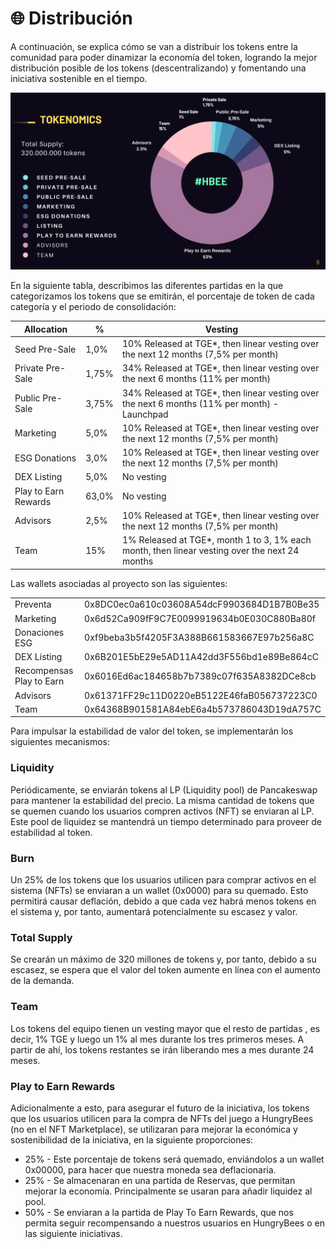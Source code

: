 # 🌐 Distribución

A continuación, se explica cómo se van a distribuir los tokens entre la comunidad para poder dinamizar la economía del token, logrando la mejor distribución posible de los tokens (descentralizando) y fomentando una iniciativa sostenible en el tiempo.

![](<../.gitbook/assets/image (20).png>)

En la siguiente tabla, describimos las diferentes partidas en la que categorizamos los tokens que se emitirán, el porcentaje de token de cada categoría y el periodo de consolidación:

| Allocation           | %     | Vesting                                                                                        |
| -------------------- | ----- | ---------------------------------------------------------------------------------------------- |
| Seed Pre-Sale        | 1,0%  | 10% Released at TGE\*, then linear vesting over the next 12 months (7,5% per month)            |
| Private Pre-Sale     | 1,75% | 34% Released at TGE\*, then linear vesting over the next 6 months (11% per month)              |
| Public Pre-Sale      | 3,75% | 34% Released at TGE\*, then linear vesting over the next 6 months (11% per month) - Launchpad  |
| Marketing            | 5,0%  | 10% Released at TGE\*, then linear vesting over the next 12 months (7,5% per month)            |
| ESG Donations        | 3,0%  | 10% Released at TGE\*, then linear vesting over the next 12 months (7,5% per month)            |
| DEX Listing          | 5,0%  | No vesting                                                                                     |
| Play to Earn Rewards | 63,0% | No vesting                                                                                     |
| Advisors             | 2,5%  | 10% Released at TGE\*, then linear vesting over the next 12 months (7,5% per month)            |
| Team                 | 15%   | 1% Released at TGE\*, month 1 to 3, 1% each month, then linear vesting over the next 24 months |

Las wallets asociadas al proyecto son las siguientes:

|                           |                                            |
| ------------------------- | ------------------------------------------ |
| Preventa                  | 0x8DC0ec0a610c03608A54dcF9903684D1B7B0Be35 |
| Marketing                 | 0x6d52Ca909fF9C7E0099919634b0E030C880Ba80f |
| Donaciones ESG            | 0xf9beba3b5f4205F3A388B661583667E97b256a8C |
| DEX Listing               | 0x6B201E5bE29e5AD11A42dd3F556bd1e89Be864cC |
| Recompensas Play to Earn  | 0x6016Ed6ac184658b7b7389c07f635A8382DCe8cb |
| Advisors                  | 0x61371FF29c11D0220eB5122E46faB056737223C0 |
| Team                      | 0x64368B901581A84ebE6a4b573786043D19dA757C |

Para impulsar la estabilidad de valor del token, se implementarán los siguientes mecanismos:

### Liquidity

Periódicamente, se enviarán tokens al LP (Liquidity pool) de Pancakeswap para mantener la estabilidad del precio. La misma cantidad de tokens que se quemen cuando los usuarios compren activos (NFT) se enviaran al LP. Este pool de liquidez se mantendrá un tiempo determinado para proveer de estabilidad al token.

### Burn

Un 25% de los tokens que los usuarios utilicen para comprar activos en el sistema (NFTs) se enviaran a un wallet (0x0000) para su quemado. Esto permitirá causar deflación, debido a que cada vez habrá menos tokens en el sistema y, por tanto, aumentará potencialmente su escasez y valor.

### Total Supply

Se crearán un máximo de 320 millones de tokens y, por tanto, debido a su escasez, se espera que el valor del token aumente en línea con el aumento de la demanda.

### Team

Los tokens del equipo tienen un vesting mayor que el resto de partidas , es decir, 1% TGE y luego un 1% al mes durante los tres primeros meses. A partir de ahí, los tokens restantes se irán liberando mes a mes durante 24 meses.&#x20;

### Play to Earn Rewards

Adicionalmente a esto, para asegurar el futuro de la iniciativa, los tokens que los usuarios utilicen para la compra de NFTs del juego a HungryBees (no en el NFT Marketplace), se utilizaran para mejorar la económica y sostenibilidad de la iniciativa, en la siguiente proporciones:

* 25% - Este porcentaje de tokens será quemado, enviándolos a un wallet 0x00000, para hacer que nuestra moneda sea deflacionaria.
* 25% - Se almacenaran en una partida de Reservas, que permitan mejorar la economía. Principalmente se usaran para añadir liquidez al pool.
* 50% - Se enviaran a la partida de Play To Earn Rewards, que nos permita seguir recompensando a nuestros usuarios en HungryBees o en las siguiente iniciativas.

